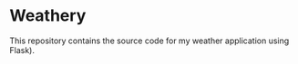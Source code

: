 Weathery
======

This repository contains the source code for my weather application using Flask).



